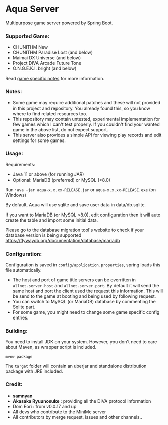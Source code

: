# Aqua Server
Multipurpose game server powered by Spring Boot.

### Supported Game:
* CHUNITHM New
* CHUNITHM Paradise Lost (and below)
* Maimai DX Universe (and below)
* Project DIVA Arcade Future Tone
* O.N.G.E.K.I. bright (and below)

Read [game specific notes](docs/game_specific_notes.md) for more information.

### Notes:
* Some game may require additional patches and these will not provided in this project and repository. You already found this, so you know where to find related resources too.
* This repository may contain untested, experimental implementation for few games which I can't test properly. If you couldn't find your wanted game in the above list, do not expect support.
* This server also provides a simple API for viewing play records and edit settings for some games.

### Usage:
Requirements:
* Java 11 or above (for running JAR)
* Optional: MariaDB (preferred) or MySQL (<8.0)

Run `java -jar aqua-x.x.xx-RELEASE.jar` or `aqua-x.x.xx-RELEASE.exe` (on Windows)

By default, Aqua will use sqlite and save user data in data/db.sqlite.

If you want to MariaDB (or MySQL <8.0), edit configuration then it will auto create the table and import some initial data.

Please go to the database migration tool's website to check if your database version is being supported https://flywaydb.org/documentation/database/mariadb

### Configuration:
Configuration is saved in `config/application.properties`, spring loads this file automatically.

* The host and port of game title servers can be overritten in `allnet.server.host` and `allnet.server.port`. By default it will send the same host and port the client used the request this information.
This will be send to the game at booting and being used by following request.
* You can switch to MySQL (or MariaDB) database by commenting the Sqlite part.
* For some game, you might need to change some game specific config entries.

### Building:
You need to install JDK on your system. However, you don't need to care about Maven, as wrapper script is included.
```
mvnw package
```
The `target` folder will contain an uberjar and standalone distribution package with JRE included.

### Credit:
* **samnyan**
* **Akasaka Ryuunosuke** : providing all the DIVA protocol information
* Dom Eori : from v0.0.17 and up
* All devs who contribute to the MiniMe server
* All contributors by merge request, issues and other channels..
